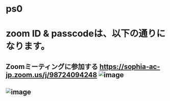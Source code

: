 # ps0
# zoom ID & passcodeは、以下の通りになります。
Zoomミーティングに参加する
https://sophia-ac-jp.zoom.us/j/98724094248
![image](https://user-images.githubusercontent.com/87138262/160268130-ffc2cca1-7f04-489d-a8b9-e428c60b6cd5.png)
---
![image](https://user-images.githubusercontent.com/87138262/160268110-f45240a8-d0b7-44da-880e-90f137fb5c52.png)
---
